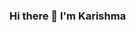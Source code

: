 ### Hi there 👋 I'm Karishma

<!--
**KarishmaSharma24/KarishmaSharma24** is a ✨ _special_ ✨ repository because its `README.md` (this file) appears on your GitHub profile.

<h1>I'm looking to find an opportunities and learning new technologies!<h1>

- 🔭 ***Software Engineer at 18 Pixels.***</br></br>
- 📫 ***How to reach me: karishmasharma2424@gmail.com***</br></br>
- 😄 ***Pronouns: Her***</br></br>
- 🤔 I’m looking for help with ...
- ⚡ ***Fun Fact: ............</br></br>
-->
